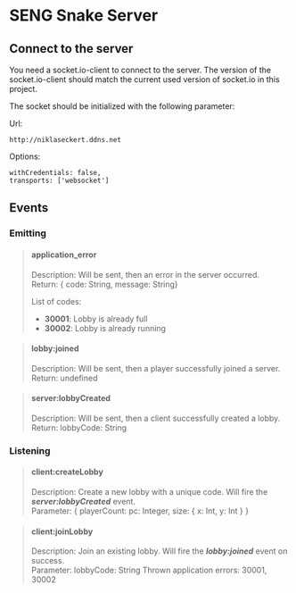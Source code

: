 # SENG Snake Server
## Connect to the server
You need a socket.io-client to connect to the server.
The version of the socket.io-client should match the current used version of socket.io in this project.

The socket should be initialized with the following parameter:

Url:

    http://niklaseckert.ddns.net
Options:

    withCredentials: false,
    transports: ['websocket']

## Events
### Emitting
> #### application_error
> Description: Will be sent, then an error in the server occurred.<br>
> Return: { code: String, message: String}
> 
> List of codes:
> * **30001**: Lobby is already full<br>
> * **30002**: Lobby is already running

> #### lobby:joined
> Description: Will be sent, then a player successfully joined a server.<br>
> Return: undefined

> #### server:lobbyCreated
> Description: Will be sent, then a client successfully created a lobby.<br>
> Return: lobbyCode: String
### Listening
> #### client:createLobby
> Description: Create a new lobby with a unique code. Will fire the ***server:lobbyCreated*** event.<br> 
> Parameter: { playerCount: pc: Integer, size: { x: Int, y: Int } }

> #### client:joinLobby
> Description: Join an existing lobby. Will fire the ***lobby:joined*** event on success.<br>
> Parameter: lobbyCode: String
> Thrown application errors: 30001, 30002



